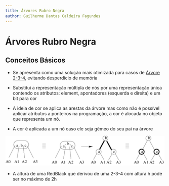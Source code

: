```yaml
---
title: Árvores Rubro Negra
author: Guilherme Dantas Caldeira Fagundes
---
```


# Árvores Rubro Negra

## Conceitos Básicos

* Se apresenta como uma solução mais otimizada para casos de [Árvore 2-3-4](Arvore234.md), evitando desperdício de memória

* Substitui a representação múltipla de nós por uma representação única contendo os atributos: element, apontadores (esquerda e direita) e um bit para cor

* A ideia de cor se aplica as arestas da árvore mas como não é possível aplicar atributos a ponteiros na programação, a cor é alocada no objeto que representa um nó.

* A cor é aplicada a um nó caso ele seja gêmeo do seu pai na árvore

![Representação 2-3-4 para RedBlack](./Images/RedBlackTree.png)

* A altura de uma RedBlack que derivou de uma 2-3-4 com altura h pode ser no máximo de 2h 
